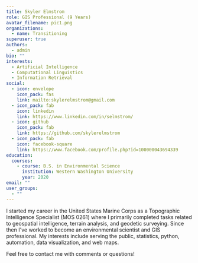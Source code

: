 ```yaml
---
title: Skyler Elmstrom
role: GIS Professional (9 Years)
avatar_filename: pic1.png
organizations:
  - name: Transitioning
superuser: true
authors:
  - admin
bio: ""
interests:
  - Artificial Intelligence
  - Computational Linguistics
  - Information Retrieval
social:
  - icon: envelope
    icon_pack: fas
    link: mailto:skylerelmstrom@gmail.com
  - icon_pack: fab
    icon: linkedin
    link: https://www.linkedin.com/in/selmstrom/
  - icon: github
    icon_pack: fab
    link: https://github.com/skylerelmstrom
  - icon_pack: fab
    icon: facebook-square
    link: https://www.facebook.com/profile.php?id=100000043694339
education:
  courses:
    - course: B.S. in Environmental Science
      institution: Western Washington University
      year: 2020
email: ""
user_groups:
  - ""
---
```

I started my career in the United States Marine Corps as a Topographic Intelligence Specialist (MOS 0261) where I primarily completed tasks related to geospatial intelligence, terrain analysis, and geodetic surveying. Since then I've worked to become an environmental scientist and GIS professional. My interests include serving the public, statistics, python, automation, data visualization, and web maps.

Feel free to contact me with comments or questions!